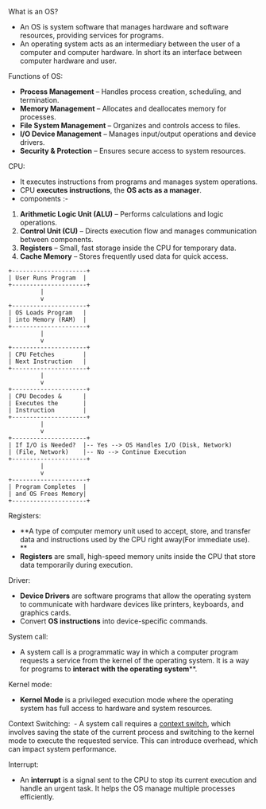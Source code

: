 What is an OS?
- An OS is system software that manages hardware and software resources, providing services for programs.
- An operating system acts as an intermediary between the user of a computer and computer hardware. In short its an interface between computer hardware and user.

Functions of OS:
- **Process Management** – Handles process creation, scheduling, and termination.
- **Memory Management** – Allocates and deallocates memory for processes.
- **File System Management** – Organizes and controls access to files.
- **I/O Device Management** – Manages input/output operations and device drivers.
- **Security & Protection** – Ensures secure access to system resources.

CPU:
- It executes instructions from programs and manages system operations.
- CPU **executes instructions**, the **OS acts as a manager**.
- components :- 
 1. **Arithmetic Logic Unit (ALU)** – Performs calculations and logic operations.
 2. **Control Unit (CU)** – Directs execution flow and manages communication between components.
 3. **Registers** – Small, fast storage inside the CPU for temporary data.
 4. **Cache Memory** – Stores frequently used data for quick access.
 ```
+---------------------+
| User Runs Program  |
+---------------------+
          |
          v
+---------------------+
| OS Loads Program   |
| into Memory (RAM)  |
+---------------------+
          |
          v
+---------------------+
| CPU Fetches        |
| Next Instruction   |
+---------------------+
          |
          v
+---------------------+
| CPU Decodes &      |
| Executes the       |
| Instruction        |
+---------------------+
          |
          v
+---------------------+
| If I/O is Needed?  |-- Yes --> OS Handles I/O (Disk, Network)
| (File, Network)    |-- No --> Continue Execution
+---------------------+
          |
          v
+---------------------+
| Program Completes  |
| and OS Frees Memory|
+---------------------+

```

Registers:
- **A type of computer memory unit used to accept, store, and transfer data and instructions used by the CPU right away(For immediate use). **
- **Registers** are small, high-speed memory units inside the CPU that store data temporarily during execution.

Driver:
- **Device Drivers** are software programs that allow the operating system to communicate with hardware devices like printers, keyboards, and graphics cards.
- Convert **OS instructions** into device-specific commands.

System call:
 - A system call is a programmatic way in which a computer program requests a service from the kernel of the operating system. It is a way for programs to **interact with the operating system****.

Kernel mode:
- **Kernel Mode** is a privileged execution mode where the operating system has full access to hardware and system resources.

Context Switching:
 - A system call requires a [context switch](https://www.geeksforgeeks.org/context-switch-in-operating-system/), which involves saving the state of the current process and switching to the kernel mode to execute the requested service. This can introduce overhead, which can impact system performance.

Interrupt:
- An **interrupt** is a signal sent to the CPU to stop its current execution and handle an urgent task. It helps the OS manage multiple processes efficiently.




